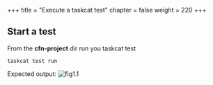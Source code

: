+++
title = "Execute a taskcat test"
chapter = false
weight = 220
+++



## Start a test

From the **cfn-project** dir run you taskcat test

```
taskcat test run
```

Expected output:
![fig1.1](/images/taskcat_execution.gif)
